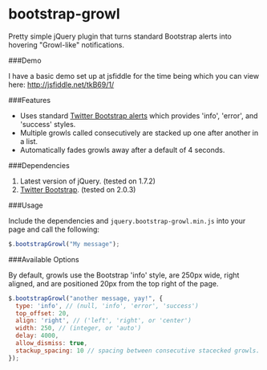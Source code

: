 bootstrap-growl
===============

Pretty simple jQuery plugin that turns standard Bootstrap alerts into hovering "Growl-like" notifications.

###Demo

I have a basic demo set up at jsfiddle for the time being which you can view here: http://jsfiddle.net/tkB69/1/

###Features

* Uses standard [Twitter Bootstrap alerts](http://twitter.github.com/bootstrap/components.html#alerts) which provides 'info', 'error', and 'success' styles.
* Multiple growls called consecutively are stacked up one after another in a list.
* Automatically fades growls away after a default of 4 seconds.

###Dependencies

1. Latest version of jQuery. (tested on 1.7.2)
2. [Twitter Bootstrap](http://twitter.github.com/bootstrap/index.html). (tested on 2.0.3)

###Usage

Include the dependencies and `jquery.bootstrap-growl.min.js` into your page and call the following:

```javascript
$.bootstrapGrowl("My message");
```

###Available Options

By default, growls use the Bootstrap 'info' style, are 250px wide, right aligned, and are positioned 20px from the top right of the page.

```javascript
$.bootstrapGrowl("another message, yay!", {
  type: 'info', // (null, 'info', 'error', 'success')
  top_offset: 20,
  align: 'right', // ('left', 'right', or 'center')
  width: 250, // (integer, or 'auto')
  delay: 4000,
  allow_dismiss: true,
  stackup_spacing: 10 // spacing between consecutive stacecked growls.
});
```
